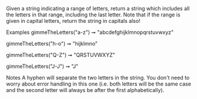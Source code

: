 Given a string indicating a range of letters, return a string which includes all the letters in that range, including the last letter. Note that if the range is given in capital letters, return the string in capitals also!

Examples
gimmeTheLetters("a-z") ➞ "abcdefghijklmnopqrstuvwxyz"

gimmeTheLetters("h-o") ➞ "hijklmno"

gimmeTheLetters("Q-Z") ➞ "QRSTUVWXYZ"

gimmeTheLetters("J-J") ➞ "J"

Notes
A hyphen will separate the two letters in the string.
You don't need to worry about error handling in this one (i.e. both letters will be the same case and the second letter will always be after the first alphabetically).